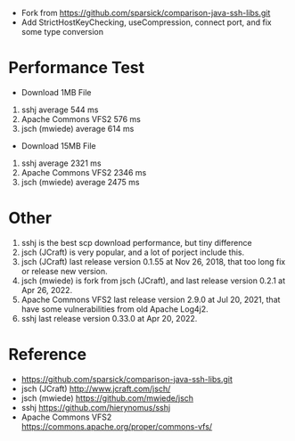 * Fork from https://github.com/sparsick/comparison-java-ssh-libs.git
* Add StrictHostKeyChecking, useCompression, connect port, and fix some type conversion
# Performance Test
* Download 1MB File
1. sshj average 544 ms
2. Apache Commons VFS2 576 ms
3. jsch (mwiede) average 614 ms

* Download 15MB File
1. sshj average 2321 ms
2. Apache Commons VFS2 2346 ms
3. jsch (mwiede) average 2475 ms

# Other
1. sshj is the best scp download performance, but tiny difference
2. jsch (JCraft) is very popular, and a lot of porject include this.
3. jsch (JCraft) last release version 0.1.55 at Nov 26, 2018, that too long fix or release new version.
4. jsch (mwiede) is fork from jsch (JCraft), and last release version 0.2.1 at Apr 26, 2022.
5. Apache Commons VFS2 last release version 2.9.0 at Jul 20, 2021, that have some vulnerabilities from old Apache Log4j2.
6. sshj last release version 0.33.0 at Apr 20, 2022.

# Reference
* https://github.com/sparsick/comparison-java-ssh-libs.git
* jsch (JCraft) http://www.jcraft.com/jsch/
* jsch (mwiede) https://github.com/mwiede/jsch
* sshj https://github.com/hierynomus/sshj
* Apache Commons VFS2 https://commons.apache.org/proper/commons-vfs/
